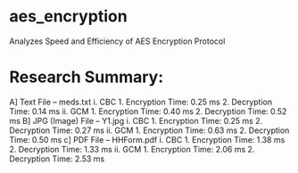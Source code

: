 # aes_encryption
Analyzes Speed and Efficiency of AES Encryption Protocol

# Research Summary:

A] Text File – meds.txt
  i.	CBC
    1.	Encryption Time: 0.25 ms
    2.	Decryption Time: 0.14 ms
  ii.	GCM
    1.	Encryption Time:  0.40 ms
    2.	Decryption Time:  0.52 ms
B] JPG (Image) File – Y1.jpg
  i.	CBC
    1.	Encryption Time:  0.25 ms
    2.	Decryption Time:  0.27 ms
  ii.	GCM
    1.	Encryption Time:  0.63 ms
    2.	Decryption Time:  0.50 ms
c] PDF File – HHForm.pdf
  i.	CBC
    1.	Encryption Time:  1.38 ms
    2.	Decryption Time:  1.33 ms
  ii.	GCM
    1.	Encryption Time:  2.06 ms
    2.	Decryption Time:  2.53 ms

